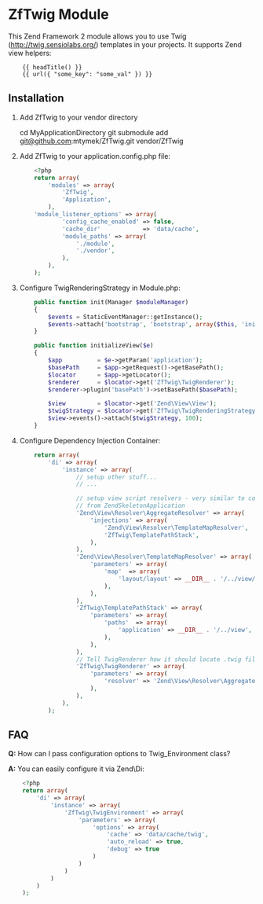 ZfTwig Module
=============

This Zend Framework 2 module allows you to use Twig (http://twig.sensiolabs.org/) templates in your projects.
It supports Zend view helpers:

```
    {{ headTitle() }}
    {{ url({ "some_key": "some_val" }) }}
```

Installation
------------

1. Add ZfTwig to your vendor directory

    cd MyApplicationDirectory
    git submodule add git@github.com:mtymek/ZfTwig.git vendor/ZfTwig

2. Add ZfTwig to your application.config.php file:

    ```php
        <?php
        return array(
            'modules' => array(
                'ZfTwig',
                'Application',
            ),
        'module_listener_options' => array(
                'config_cache_enabled' => false,
                'cache_dir'            => 'data/cache',
                'module_paths' => array(
                    './module',
                    './vendor',
                ),
            ),
        );
    ```

3. Configure TwigRenderingStrategy in Module.php:

    ```php
        public function init(Manager $moduleManager)
        {
            $events = StaticEventManager::getInstance();
            $events->attach('bootstrap', 'bootstrap', array($this, 'initializeView'));
        }

        public function initializeView($e)
        {
            $app          = $e->getParam('application');
            $basePath     = $app->getRequest()->getBasePath();
            $locator      = $app->getLocator();
            $renderer     = $locator->get('ZfTwig\TwigRenderer');
            $renderer->plugin('basePath')->setBasePath($basePath);

            $view         = $locator->get('Zend\View\View');
            $twigStrategy = $locator->get('ZfTwig\TwigRenderingStrategy');
            $view->events()->attach($twigStrategy, 100);
        }
    ```

4. Configure Dependency Injection Container:

    ```php
        return array(
            'di' => array(
                'instance' => array(
                    // setup other stuff...
                    // ...

                    // setup view script resolvers - very similar to configuration
                    // from ZendSkeletonApplication
                    'Zend\View\Resolver\AggregateResolver' => array(
                        'injections' => array(
                            'Zend\View\Resolver\TemplateMapResolver',
                            'ZfTwig\TemplatePathStack',
                        ),
                    ),
                    'Zend\View\Resolver\TemplateMapResolver' => array(
                        'parameters' => array(
                            'map'  => array(
                                'layout/layout' => __DIR__ . '/../view/layout/layout.twig',
                            ),
                        ),
                    ),
                    'ZfTwig\TemplatePathStack' => array(
                        'parameters' => array(
                            'paths'  => array(
                                'application' => __DIR__ . '/../view',
                            ),
                        ),
                    ),
                    // Tell TwigRenderer how it should locate .twig files
                    'ZfTwig\TwigRenderer' => array(
                        'parameters' => array(
                            'resolver' => 'Zend\View\Resolver\AggregateResolver',
                        ),
                    ),
                ),
            );
    ```


FAQ
---

**Q:** How can I pass configuration options to Twig_Environment class?

**A:** You can easily configure it via Zend\Di:

```php
    <?php
    return array(
        'di' => array(
            'instance' => array(
                'ZfTwig\TwigEnvironment' => array(
                    'parameters' => array(
                        'options' => array(
                            'cache' => 'data/cache/twig',
                            'auto_reload' => true,
                            'debug' => true
                        )
                    )
                )
            )
        )
    );
```

